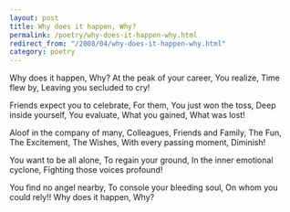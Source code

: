 ```yaml
---
layout: post
title: Why does it happen, Why?
permalink: /poetry/why-does-it-happen-why.html
redirect_from: "/2008/04/why-does-it-happen-why.html"
category: poetry
---
```


Why does it happen, Why?
At the peak of your career,
You realize, Time flew by,
Leaving you secluded to cry!

Friends expect you to celebrate,
For them, You just won the toss,
Deep inside yourself, You evaluate,
What you gained, What was lost!

Aloof in the company of many,
Colleagues, Friends and Family,
The Fun, The Excitement, The Wishes,
With every passing moment, Diminish!

You want to be all alone,
To regain your ground,
In the inner emotional cyclone,
Fighting those voices profound!

You find no angel nearby,
To console your bleeding soul,
On whom you could rely!!
Why does it happen, Why?

